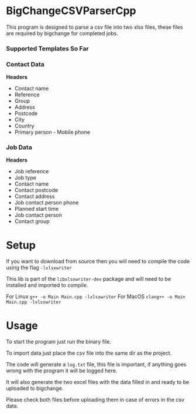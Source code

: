 # BigChangeCSVParserCpp

This program is designed to parse a csv file into two xlsx files, these files are required by bigchange for completed jobs.

### Supported Templates So Far
### Contact Data
**Headers**
- Contact name
- Reference
- Group
- Address
- Postcode
- City
- Country
- Primary person - Mobile phone

### Job Data
**Headers**
- Job reference
- Job type
- Contact name
- Contact postcode
- Contact address
- Job contact person phone
- Planned start time
- Job contact person
- Contact group

# Setup
If you want to download from source then you will need to compile the code using the flag `-lxlsxwriter`

This lib is part of the `libxlsxwriter-dev` package and will need to be installed and imported to compile.

For Linux `g++ -o Main Main.cpp -lxlsxwriter`
For MacOS `clang++ -o Main Main.cpp -lxlsxwriter`

# Usage
To start the program just run the binary file.

To import data just place the csv file into the same dir as the project.

The code will generate a `log.txt` file, this file is important, if anything goes wrong with the program it will be logged here.

It will also generate the two excel files with the data filled in and ready to be uploaded to bigchange.

Please check both files before uploading them in case of errors in the csv data.


